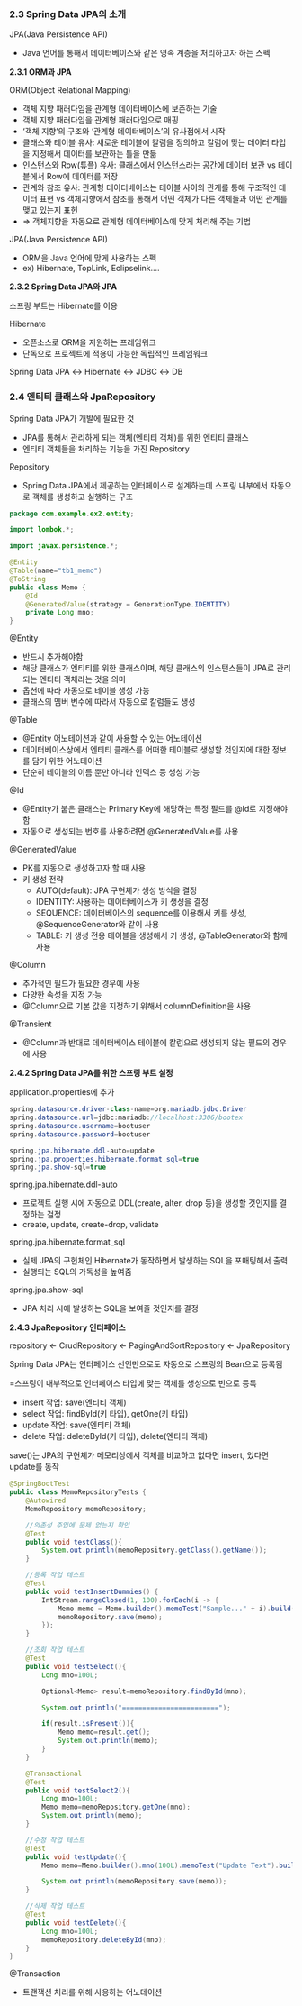 ### 2.3 Spring Data JPA의 소개

JPA(Java Persistence API)

- Java 언어를 통해서 데이터베이스와 같은 영속 계층을 처리하고자 하는 스펙

**2.3.1 ORM과 JPA**

ORM(Object Relational Mapping)

- 객체 지향 패러다임을 관계형 데이터베이스에 보존하는 기술
- 객체 지향 패러다임을 관계형 패러다임으로 매핑
- ‘객체 지향’의 구조와 ‘관계형 데이터베이스’의 유사점에서 시작
- 클래스와 테이블 유사: 새로운 테이블에 칼럼을 정의하고 칼럼에 맞는 데이터 타입을 지정해서 데이터를 보관하는 틀을 만듦
- 인스턴스와 Row(튜플) 유사: 클래스에서 인스턴스라는 공간에 데이터 보관 vs 테이블에서 Row에 데이터를 저장
- 관계와 참조 유사: 관계형 데이터베이스는 테이블 사이의 관게를 통해 구조적인 데이터 표현 vs 객체지향에서 참조를 통해서 어떤 객체가 다른 객체들과 어떤 관계를 맺고 있는지 표현
- ⇒ 객체지향을 자동으로 관계형 데이터베이스에 맞게 처리해 주는 기법

JPA(Java Persistence API)

- ORM을 Java 언어에 맞게 사용하는 스펙
- ex) Hibernate, TopLink, Eclipselink....

**2.3.2 Spring Data JPA와 JPA**

스프링 부트는 Hibernate를 이용

Hibernate

- 오픈소스로 ORM을 지원하는 프레임워크
- 단독으로 프로젝트에 적용이 가능한 독립적인 프레임워크

Spring Data JPA ↔ Hibernate ↔ JDBC ↔ DB

### 2.4 엔티티 클래스와 JpaRepository

Spring Data JPA가 개발에 필요한 것

- JPA를 통해서 관리하게 되는 객체(엔티티 객체)를 위한 엔티티 클래스
- 엔티티 객체들을 처리하는 기능을 가진 Repository

Repository

- Spring Data JPA에서 제공하는 인터페이스로 설계하는데 스프링 내부에서 자동으로 객체를 생성하고 실행하는 구조

```java
package com.example.ex2.entity;

import lombok.*;

import javax.persistence.*;

@Entity
@Table(name="tb1_memo")
@ToString
public class Memo {
    @Id
    @GeneratedValue(strategy = GenerationType.IDENTITY)
    private Long mno;
}
```

@Entity

- 반드시 추가해야함
- 해당 클래스가 엔티티를 위한 클래스이며, 해당 클래스의 인스턴스들이 JPA로 관리되는 엔티티 객체라는 것을 의미
- 옵션에 따라 자동으로 테이블 생성 가능
- 클래스의 멤버 변수에 따라서 자동으로 칼럼들도 생성

@Table

- @Entity 어노테이션과 같이 사용할 수 있는 어노테이션
- 데이터베이스상에서 엔티티 클래스를 어떠한 테이블로 생성할 것인지에 대한 정보를 담기 위한 어노테이션
- 단순히 테이블의 이름 뿐만 아니라 인덱스 등 생성 가능

@Id

- @Entity가 붙은 클래스는 Primary Key에 해당하는 특정 필드를 @Id로 지정해야함
- 자동으로 생성되는 번호를 사용하려면 @GeneratedValue를 사용

@GeneratedValue

- PK를 자동으로 생성하고자 할 때 사용
- 키 생성 전략
    - AUTO(default): JPA 구현체가 생성 방식을 결정
    - IDENTITY: 사용하는 데이터베이스가 키 생성을 결정
    - SEQUENCE: 데이터베이스의 sequence를 이용해서 키를 생성, @SequenceGenerator와 같이 사용
    - TABLE: 키 생성 전용 테이블을 생성해서 키 생성, @TableGenerator와 함께 사용
    

@Column

- 추가적인 필드가 필요한 경우에 사용
- 다양한 속성을 지정 가능
- @Column으로 기본 값을 지정하기 위해서 columnDefinition을 사용

@Transient

- @Column과 반대로 데이터베이스 테이블에 칼럼으로 생성되지 않는 필드의 경우에 사용

**2.4.2 Spring Data JPA를 위한 스프링 부트 설정**

application.properties에 추가

```java
spring.datasource.driver-class-name=org.mariadb.jdbc.Driver
spring.datasource.url=jdbc:mariadb://localhost:3306/bootex
spring.datasource.username=bootuser
spring.datasource.password=bootuser

spring.jpa.hibernate.ddl-auto=update
spring.jpa.properties.hibernate.format_sql=true
spring.jpa.show-sql=true
```

spring.jpa.hibernate.ddl-auto

- 프로젝트 실행 시에 자동으로 DDL(create, alter, drop 등)을 생성할 것인지를 결정하는 걸정
- create, update, create-drop, validate

spring.jpa.hibernate.format_sql

- 실제 JPA의 구현체인 Hibernate가 동작하면서 발생하는 SQL을 포매팅해서 출력
- 실행되는 SQL의 가독성을 높여줌

spring.jpa.show-sql

- JPA 처리 시에 발생하는 SQL을 보여줄 것인지를 결정

**2.4.3 JpaRepository 인터페이스**

repository ← CrudRepository ← PagingAndSortRepository ← JpaRepository

Spring Data JPA는 인터페이스 선언만으로도 자동으로 스프링의 Bean으로 등록됨

=스프링이 내부적으로 인터페이스 타입에 맞는 객체를 생성으로 빈으로 등록

- insert 작업: save(엔티티 객체)
- select 작업: findById(키 타입), getOne(키 타입)
- update 작업: save(엔티티 객체)
- delete 작업: deleteById(키 타입), delete(엔티티 객체)

save()는 JPA의 구현체가 메모리상에서 객체를 비교하고 없다면 insert, 있다면 update를 동작

```java
@SpringBootTest
public class MemoRepositoryTests {
    @Autowired
    MemoRepository memoRepository;

    //의존성 주입에 문제 없는지 확인
    @Test
    public void testClass(){
        System.out.println(memoRepository.getClass().getName());
    }

    //등록 작업 테스트
    @Test
    public void testInsertDummies() {
        IntStream.rangeClosed(1, 100).forEach(i -> {
            Memo memo = Memo.builder().memoTest("Sample..." + i).build();
            memoRepository.save(memo);
        });
    }

    //조회 작업 테스트
    @Test
    public void testSelect(){
        Long mno=100L;

        Optional<Memo> result=memoRepository.findById(mno);

        System.out.println("========================");

        if(result.isPresent()){
            Memo memo=result.get();
            System.out.println(memo);
        }
    }

    @Transactional
    @Test
    public void testSelect2(){
        Long mno=100L;
        Memo memo=memoRepository.getOne(mno);
        System.out.println(memo);
    }

    //수정 작업 테스트
    @Test
    public void testUpdate(){
        Memo memo=Memo.builder().mno(100L).memoTest("Update Text").build();

        System.out.println(memoRepository.save(memo));
    }

    //삭제 작업 테스트
    @Test
    public void testDelete(){
        Long mno=100L;
        memoRepository.deleteById(mno);
    }
}
```

@Transaction

- 트랜잭션 처리를 위해 사용하는 어노테이션
